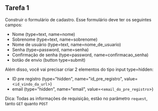 ## Tarefa 1

Construir o formulário de cadastro. Esse formulário deve ter os seguintes campos:

* Nome  (type=text, name=nome)
* Sobrenome (type=text, name=sobrenome)
* Nome de usuário (type=text, name=nome_de_usuario)
* Senha (type=password, name=senha)
* Confirmação de senha (type=password, name=confirmacao_senha)
* botão de envio (button type=submit)

Além disso, você vai precisar criar 2 elementos do tipo input type=hidden:
* ID pre registro
    (type="hidden", name="id_pre_registro", value=<`id_vindo_da_url`>)
* email
    (type="hidden", name="email", value=<`email_do_pre_registro`>)

Dica: Todas as informações de requisição, estão no parâmetro `request`, tanto `GET` quanto `POST`